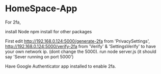 # HomeSpace-App

For 2fa, 

install Node
npm install for other packages

First edit http://192.168.0.124:5000/generate-2fa from 'PrivacySettings', http://192.168.0.124:5000/verify-2fa from 'Verify' & 'SettingsVerify' to have your own network ip. (dont change the 5000).
run node server.js (it should say 'Sever running on port 5000')

Have Google Authenticator app installed to enable 2fa.



